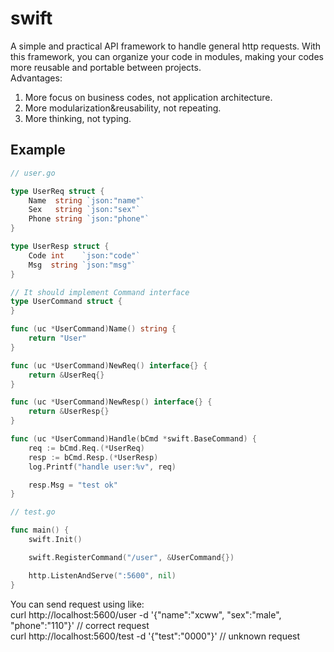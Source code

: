 # swift
A simple and practical API framework to handle general http requests. With this framework, you can organize your code
in modules, making your codes more reusable and portable between projects.  
Advantages:
1. More focus on business codes, not application architecture.
2. More modularization&reusability, not repeating.
3. More thinking, not typing.

## Example

```go
// user.go

type UserReq struct {
	Name  string `json:"name"`
	Sex   string `json:"sex"`
	Phone string `json:"phone"`
}

type UserResp struct {
	Code int 	`json:"code"`
	Msg  string `json:"msg"`
}

// It should implement Command interface
type UserCommand struct {
}

func (uc *UserCommand)Name() string {
	return "User"
}

func (uc *UserCommand)NewReq() interface{} {
	return &UserReq{}
}

func (uc *UserCommand)NewResp() interface{} {
	return &UserResp{}
}

func (uc *UserCommand)Handle(bCmd *swift.BaseCommand) {
	req := bCmd.Req.(*UserReq)
	resp := bCmd.Resp.(*UserResp)
	log.Printf("handle user:%v", req)

	resp.Msg = "test ok"
}

// test.go

func main() {
	swift.Init()

	swift.RegisterCommand("/user", &UserCommand{})

	http.ListenAndServe(":5600", nil)
}
```
You can send request using like:  
curl http://localhost:5600/user -d '{"name":"xcww", "sex":"male", "phone":"110"}' // correct request  
curl http://localhost:5600/test -d '{"test":"0000"}' // unknown request
